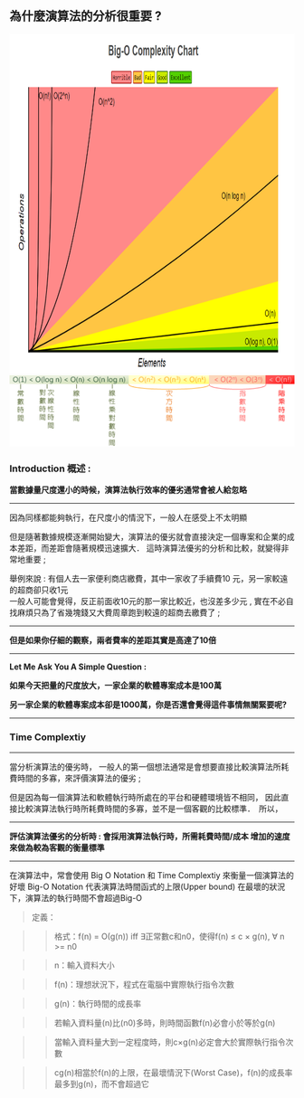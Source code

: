 




## 為什麼演算法的分析很重要 ?

<img src='https://github.com/Wei-Tsung/Core-Concepts-Visualization/blob/master/big%20o%20notation%20%E6%BC%94%E7%AE%97%E6%B3%95%20%E5%89%AA%E8%A3%81.png' width= 800 height= 600>


<img src='https://github.com/Wei-Tsung/Core-Concepts-Visualization/blob/master/BigOTime.png' width = 800>

### Introduction 概述 :
<strong>當數據量尺度還小的時候，演算法執行效率的優劣通常會被人給忽略</strong>

---

因為同樣都能夠執行，在尺度小的情況下，一般人在感受上不太明顯

但是隨著數據規模逐漸開始變大，演算法的優劣就會直接決定一個專案和企業的成本差距，而差距會隨著規模迅速擴大．
這時演算法優劣的分析和比較，就變得非常地重要 ;


舉例來說 : 有個人去一家便利商店繳費，其中一家收了手續費10 元，另一家較遠的超商卻只收1元  
一般人可能會覺得，反正前面收10元的那一家比較近，也沒差多少元 , 
實在不必自找麻煩只為了省幾塊錢又大費周章跑到較遠的超商去繳費了 ;
 

---

<strong>但是如果你仔細的觀察，兩者費率的差距其實是高達了10倍</strong> 
 
---

<strong>Let Me Ask You A Simple Question : </strong>

<strong>如果今天把量的尺度放大，一家企業的軟體專案成本是100萬   

另一家企業的軟體專案成本卻是1000萬，你是否還會覺得這件事情無關緊要呢?</strong>

---

### Time Complextiy
---

當分析演算法的優劣時，
一般人的第一個想法通常是會想要直接比較演算法所耗費時間的多寡，來評價演算法的優劣 ;

但是因為每一個演算法和軟體執行時所處在的平台和硬體環境皆不相同，
因此直接比較演算法執行時所耗費時間的多寡，並不是一個客觀的比較標準．　所以，

---


<strong>評估演算法優劣的分析時 : 會採用演算法執行時，所需耗費時間/成本 增加的速度來做為較為客觀的衡量標準</strong> 

---


在演算法中，常會使用 Big O Notation 和 Time Complextiy 來衡量一個演算法的好壞
Big-Ο Notation 代表演算法時間函式的上限(Upper bound)
在最壞的狀況下，演算法的執行時間不會超過Big-Ο
> 定義：

>> 格式：f(n) = Ο(g(n)) iff ∃正常數c和n0，使得f(n) ≤ c × g(n), ∀ n >= n0

>>  n：輸入資料大小

>>  f(n)：理想狀況下，程式在電腦中實際執行指令次數

>> g(n)：執行時間的成長率

>> 若輸入資料量(n)比(n0)多時，則時間函數f(n)必會小於等於g(n)

>> 當輸入資料量大到一定程度時，則c×g(n)必定會大於實際執行指令次數

>> cg(n)相當於f(n)的上限，在最壞情況下(Worst Case)，f(n)的成長率最多到g(n)，而不會超過它
